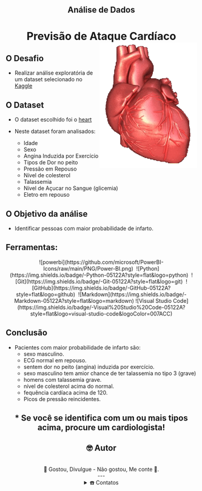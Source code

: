 <div align="center">
<h2>Análise de Dados</h2>
<h1> Previsão de Ataque Cardíaco
    <img alt="Night Coding" src="HeartBeating.gif" align="right"/>
</h1>
</div>

## O Desafio

* Realizar análise exploratória de um dataset selecionado no [Kaggle](https://www.kaggle.com/)

## O Dataset

* O dataset escolhido foi o [heart](https://www.kaggle.com/datasets/rashikrahmanpritom/heart-attack-analysis-prediction-dataset)

* Neste dataset foram analisados:
    - Idade 
    - Sexo
    - Angina Induzida por Exercício
    - Tipos de Dor no peito 
    - Pressão em Repouso 
    - Nível de colesterol
    - Talassemia
    - Nível de Açucar no Sangue (glicemia)
    - Eletro em repouso

## O Objetivo da análise

* Identificar pessoas com maior probabilidade de infarto.

## Ferramentas:
<div align="center">
![powerbi](https://github.com/microsoft/PowerBI-Icons/raw/main/PNG/Power-BI.png)&nbsp;
![Python](https://img.shields.io/badge/-Python-05122A?style=flat&logo=python)&nbsp;
![Git](https://img.shields.io/badge/-Git-05122A?style=flat&logo=git)&nbsp;
![GitHub](https://img.shields.io/badge/-GitHub-05122A?style=flat&logo=github)&nbsp;
![Markdown](https://img.shields.io/badge/-Markdown-05122A?style=flat&logo=markdown)
![Visual Studio Code](https://img.shields.io/badge/-Visual%20Studio%20Code-05122A?style=flat&logo=visual-studio-code&logoColor=007ACC)
</br>
</div>

## Conclusão
- Pacientes com maior probabilidade de infarto são:
    - sexo masculino.
    - ECG normal em repouso.
    - sentem dor no peito (angina) induzida por exercício.
    - sexo masculino tem amior chance de ter talassemia no tipo 3 (grave)
    - homens com talassemia grave.
    - nível de colesterol acima do normal.
    - fequência cardíaca acima de 120.
    - Picos de pressão reincidentes.
<div align="center">

## * Se você se identifica com um ou mais tipos acima, procure um cardiologista!



## 🤓 Autor
<br>
 🎁 Gostou, Divulgue - Não gostou, Me conte 📢.<br>
---

<details>
 <summary>☎️ Contatos</summary>
<div>
  <samp><br>
    <h3 align="center">😎 Onde pode me contactar:</h3>
    <p align="center">
      <br>
      <a href="https://www.linkedin.com/in/gleilson-pedro/" target="blank"><img align="center"
         src="https://img.shields.io/badge/linkedin-%231DA1F2.svg?style=for-the-badge&logo=linkedin&logoColor=white"
         alt="azzar" height="20"/></a>
      <a href="https://mailto:gleilsonsvo@gmail.com" target="blank"><img align="center"
         src="https://img.shields.io/badge/gmail-EA4335.svg?style=for-the-badge&logo=gmail&logoColor=white"
         alt="azzar" height="20"/></a>
      <a href="https://instagram.com/gleilson.pedro" target="blank"><img align="center"
         src="https://img.shields.io/badge/instagram-%23E4405F.svg?style=for-the-badge&logo=Instagram&logoColor=white"
         alt="azzar" height="20"/></a>
    </p>

  </samp>
</div>
</details><br>
</div>


